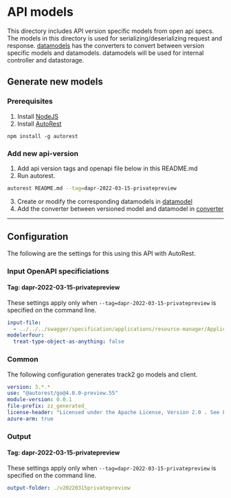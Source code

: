 # API models

This directory includes API version specific models from open api specs. The models in this directory is used for serializing/deserializing request and response. [datamodels](../datamodel/) has the converters to convert between version specific models and datamodels. datamodels will be used for internal controller and datastorage.

## Generate new models
### Prerequisites
1. Install [NodeJS](https://nodejs.org/)
2. Install [AutoRest](http://aka.ms/autorest)
```
npm install -g autorest
```

### Add new api-version

1. Add api version tags and openapi file below in this README.md
2. Run autorest.
```bash
autorest README.md --tag=dapr-2022-03-15-privatepreview
```
3. Create or modify the corresponding datamodels in [datamodel](../datamodel/)
4. Add the converter between versioned model and datamodel in [converter](../datamodel/converter/)

---

## Configuration

The following are the settings for this using this API with AutoRest.

### Input OpenAPI specificiations

#### Tag: dapr-2022-03-15-privatepreview

These settings apply only when `--tag=dapr-2022-03-15-privatepreview` is specified on the command line.

```yaml $(tag) == 'dapr-2022-03-15-privatepreview'
input-file:
  - ../../../swagger/specification/applications/resource-manager/Applications.Dapr/preview/2022-03-15-privatepreview/openapi.json
modelerfour: 
  treat-type-object-as-anything: false
```
### Common

The following configuration generates track2 go models and client.

```yaml $(tag) != ''
version: 3.*.*
use: "@autorest/go@4.0.0-preview.55"
module-version: 0.0.1
file-prefix: zz_generated_
license-header: "Licensed under the Apache License, Version 2.0 . See LICENSE in the repository root for license information.\nCode generated by Microsoft (R) AutoRest Code Generator.\nChanges may cause incorrect behavior and will be lost if the code is regenerated."
azure-arm: true
```

### Output

#### Tag: dapr-2022-03-15-privatepreview

These settings apply only when `--tag=dapr-2022-03-15-privatepreview` is specified on the command line.

```yaml $(tag) == 'dapr-2022-03-15-privatepreview'
output-folder: ./v20220315privatepreview
```